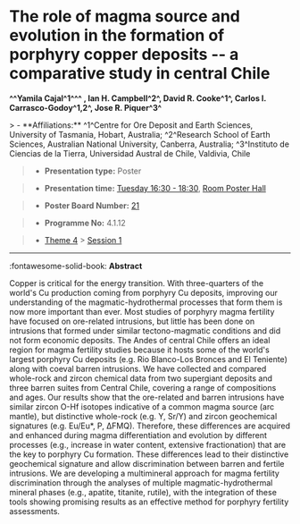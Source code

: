 # The role of magma source and evolution in the formation of porphyry copper deposits -- a comparative study in central Chile

**^^Yamila Cajal^1^^^ , Ian H. Campbell^2^, David R. Cooke^1^, Carlos I. Carrasco-Godoy^1,2^, Jose R. Piquer^3^**

<!-- more -->> - **Affiliations:** ^1^Centre for Ore Deposit and Earth Sciences, University of Tasmania, Hobart, Australia; ^2^Research School of Earth Sciences, Australian National University, Canberra, Australia; ^3^Instituto de Ciencias de la Tierra, Universidad Austral de Chile, Valdivia, Chile

> - **Presentation type:** Poster

> - **Presentation time:** [Tuesday 16:30 - 18:30](../sessions_comparison.md#__tabbed_2_6), [Room Poster Hall](../maps_venue.md#__tabbed_1_1)

> - **Poster Board Number:** [21](../map_poster_boards.md#tuesday)

> - **Programme No:** 4.1.12

> - [Theme 4](../theme4.md) > [Session 1](../sessions/session-4-1.md)

--- 

:fontawesome-solid-book: **Abstract**

Copper is critical for the energy transition. With three-quarters of the world's Cu production coming from porphyry Cu deposits, improving our understanding of the magmatic-hydrothermal processes that form them is now more important than ever. Most studies of porphyry magma fertility have focused on ore-related intrusions, but little has been done on intrusions that formed under similar tectono-magmatic conditions and did not form economic deposits. The Andes of central Chile offers an ideal region for magma fertility studies because it hosts some of the world's largest porphyry Cu deposits (e.g. Rio Blanco-Los Bronces and El Teniente) along with coeval barren intrusions. We have collected and compared whole-rock and zircon chemical data from two supergiant deposits and three barren suites from Central Chile, covering a range of compositions and ages. Our results show that the ore-related and barren intrusions have similar zircon O-Hf isotopes indicative of a common magma source (arc mantle), but distinctive whole-rock (e.g. Y, Sr/Y) and zircon geochemical signatures (e.g. Eu/Eu*, P, ΔFMQ). Therefore, these differences are acquired and enhanced during magma differentiation and evolution by different processes (e.g., increase in water content, extensive fractionation) that are the key to porphyry Cu formation. These differences lead to their distinctive geochemical signature and allow discrimination between barren and fertile intrusions. We are developing a multimineral approach for magma fertility discrimination through the analyses of multiple magmatic-hydrothermal mineral phases (e.g., apatite, titanite, rutile), with the integration of these tools showing promising results as an effective method for porphyry fertility assessments.

